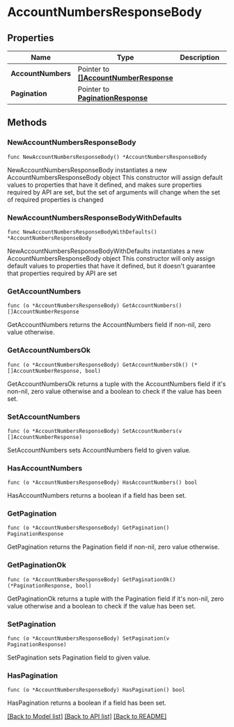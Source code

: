 # AccountNumbersResponseBody

## Properties

Name | Type | Description | Notes
------------ | ------------- | ------------- | -------------
**AccountNumbers** | Pointer to [**[]AccountNumberResponse**](AccountNumberResponse.md) |  | [optional] 
**Pagination** | Pointer to [**PaginationResponse**](PaginationResponse.md) |  | [optional] 

## Methods

### NewAccountNumbersResponseBody

`func NewAccountNumbersResponseBody() *AccountNumbersResponseBody`

NewAccountNumbersResponseBody instantiates a new AccountNumbersResponseBody object
This constructor will assign default values to properties that have it defined,
and makes sure properties required by API are set, but the set of arguments
will change when the set of required properties is changed

### NewAccountNumbersResponseBodyWithDefaults

`func NewAccountNumbersResponseBodyWithDefaults() *AccountNumbersResponseBody`

NewAccountNumbersResponseBodyWithDefaults instantiates a new AccountNumbersResponseBody object
This constructor will only assign default values to properties that have it defined,
but it doesn't guarantee that properties required by API are set

### GetAccountNumbers

`func (o *AccountNumbersResponseBody) GetAccountNumbers() []AccountNumberResponse`

GetAccountNumbers returns the AccountNumbers field if non-nil, zero value otherwise.

### GetAccountNumbersOk

`func (o *AccountNumbersResponseBody) GetAccountNumbersOk() (*[]AccountNumberResponse, bool)`

GetAccountNumbersOk returns a tuple with the AccountNumbers field if it's non-nil, zero value otherwise
and a boolean to check if the value has been set.

### SetAccountNumbers

`func (o *AccountNumbersResponseBody) SetAccountNumbers(v []AccountNumberResponse)`

SetAccountNumbers sets AccountNumbers field to given value.

### HasAccountNumbers

`func (o *AccountNumbersResponseBody) HasAccountNumbers() bool`

HasAccountNumbers returns a boolean if a field has been set.

### GetPagination

`func (o *AccountNumbersResponseBody) GetPagination() PaginationResponse`

GetPagination returns the Pagination field if non-nil, zero value otherwise.

### GetPaginationOk

`func (o *AccountNumbersResponseBody) GetPaginationOk() (*PaginationResponse, bool)`

GetPaginationOk returns a tuple with the Pagination field if it's non-nil, zero value otherwise
and a boolean to check if the value has been set.

### SetPagination

`func (o *AccountNumbersResponseBody) SetPagination(v PaginationResponse)`

SetPagination sets Pagination field to given value.

### HasPagination

`func (o *AccountNumbersResponseBody) HasPagination() bool`

HasPagination returns a boolean if a field has been set.


[[Back to Model list]](../README.md#documentation-for-models) [[Back to API list]](../README.md#documentation-for-api-endpoints) [[Back to README]](../README.md)


